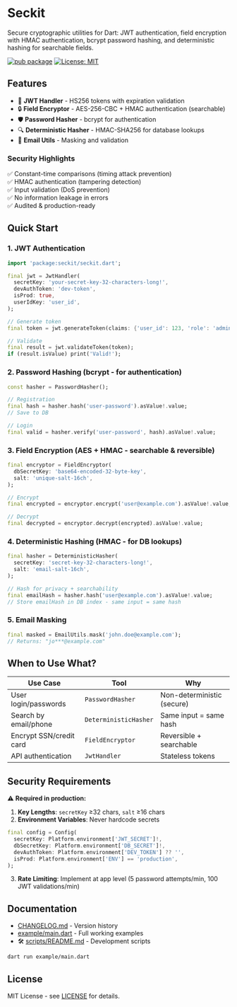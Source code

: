 # Seckit

Secure cryptographic utilities for Dart: JWT authentication, field encryption with HMAC authentication, bcrypt password hashing, and deterministic hashing for searchable fields.

[![pub package](https://img.shields.io/pub/v/seckit.svg)](https://pub.dev/packages/seckit)
[![License: MIT](https://img.shields.io/badge/License-MIT-blue.svg)](https://opensource.org/licenses/MIT)

## Features

- 🔐 **JWT Handler** - HS256 tokens with expiration validation
- 🔒 **Field Encryptor** - AES-256-CBC + HMAC authentication (searchable)
- 🛡️ **Password Hasher** - bcrypt for authentication
- 🔍 **Deterministic Hasher** - HMAC-SHA256 for database lookups
- 📧 **Email Utils** - Masking and validation

### Security Highlights

✅ Constant-time comparisons (timing attack prevention)  
✅ HMAC authentication (tampering detection)  
✅ Input validation (DoS prevention)  
✅ No information leakage in errors  
✅ Audited & production-ready

## Quick Start

### 1. JWT Authentication

```dart
import 'package:seckit/seckit.dart';

final jwt = JwtHandler(
  secretKey: 'your-secret-key-32-characters-long!',
  devAuthToken: 'dev-token',
  isProd: true,
  userIdKey: 'user_id',
);

// Generate token
final token = jwt.generateToken(claims: {'user_id': 123, 'role': 'admin'});

// Validate
final result = jwt.validateToken(token);
if (result.isValue) print('Valid!');
```

### 2. Password Hashing (bcrypt - for authentication)

```dart
const hasher = PasswordHasher();

// Registration
final hash = hasher.hash('user-password').asValue!.value;
// Save to DB

// Login
final valid = hasher.verify('user-password', hash).asValue!.value;
```

### 3. Field Encryption (AES + HMAC - searchable & reversible)

```dart
final encryptor = FieldEncryptor(
  dbSecretKey: 'base64-encoded-32-byte-key',
  salt: 'unique-salt-16ch',
);

// Encrypt
final encrypted = encryptor.encrypt('user@example.com').asValue!.value;

// Decrypt
final decrypted = encryptor.decrypt(encrypted).asValue!.value;
```

### 4. Deterministic Hashing (HMAC - for DB lookups)

```dart
final hasher = DeterministicHasher(
  secretKey: 'secret-key-32-characters-long!',
  salt: 'email-salt-16ch',
);

// Hash for privacy + searchability
final emailHash = hasher.hash('user@example.com').asValue!.value;
// Store emailHash in DB index - same input = same hash
```

### 5. Email Masking

```dart
final masked = EmailUtils.mask('john.doe@example.com');
// Returns: "jo***@example.com"
```

## When to Use What?

| Use Case                | Tool                  | Why                        |
| ----------------------- | --------------------- | -------------------------- |
| User login/passwords    | `PasswordHasher`      | Non-deterministic (secure) |
| Search by email/phone   | `DeterministicHasher` | Same input = same hash     |
| Encrypt SSN/credit card | `FieldEncryptor`      | Reversible + searchable    |
| API authentication      | `JwtHandler`          | Stateless tokens           |

## Security Requirements

⚠️ **Required in production:**

1. **Key Lengths**: `secretKey` ≥32 chars, `salt` ≥16 chars
2. **Environment Variables**: Never hardcode secrets

```dart
final config = Config(
  secretKey: Platform.environment['JWT_SECRET']!,
  dbSecretKey: Platform.environment['DB_SECRET']!,
  devAuthToken: Platform.environment['DEV_TOKEN'] ?? '',
  isProd: Platform.environment['ENV'] == 'production',
);
```

3. **Rate Limiting**: Implement at app level (5 password attempts/min, 100 JWT validations/min)

## Documentation

-  [CHANGELOG.md](CHANGELOG.md) - Version history
-  [example/main.dart](example/main.dart) - Full working examples
- 🛠️ [scripts/README.md](scripts/README.md) - Development scripts

```bash
dart run example/main.dart
```

## License

MIT License - see [LICENSE](LICENSE) for details.
